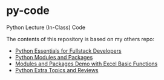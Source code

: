 # py-code
Python Lecture (In-Class) Code

The contents of this repository is based on my others repo:
- [Python Essentials for Fullstack Developers](https://github.com/anmarjarjees/fssd-python)
- [Python Modules and Packages](https://github.com/anmarjarjees/python-modules-packages)
- [Modules and Packages Demo with Excel Basic Functions](https://github.com/anmarjarjees/Excel-Demo)
- [Python Extra Topics and Reviews](https://github.com/anmarjarjees/python-extra)
